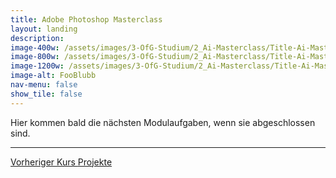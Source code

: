```yaml
---
title: Adobe Photoshop Masterclass
layout: landing
description: 
image-400w: /assets/images/3-OfG-Studium/2_Ai-Masterclass/Title-Ai-Masterclass-400w.jpg
image-800w: /assets/images/3-OfG-Studium/2_Ai-Masterclass/Title-Ai-Masterclass-800w.jpg
image-1200w: /assets/images/3-OfG-Studium/2_Ai-Masterclass/Title-Ai-Masterclass-1200w.jpg
image-alt: FooBlubb
nav-menu: false
show_tile: false
---
```


<div id="main">
    <div class="inner">
<!-- One -->
      <section id="Einleitung Ps-Masterclass">
        <p>Hier kommen bald die nächsten Modulaufgaben, wenn sie abgeschlossen sind.</p>
      </section>
      <hr>
<!-- Six -->
    <div class="bar">
      <a class="button previous" href="{% link 3b_Ai-Masterclass.md %}">
        Vorheriger Kurs
      </a>
      <a class="button" href="{% link 2_Projekte.md %}">
        Projekte
      </a>
    </div>
  </div>
</div>
